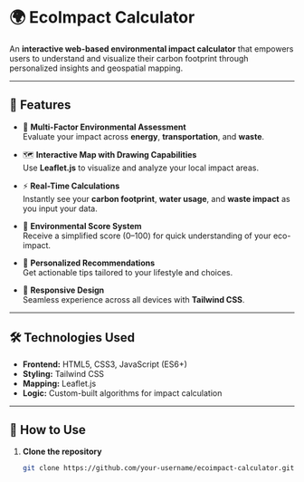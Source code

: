 # 🌍 EcoImpact Calculator

An **interactive web-based environmental impact calculator** that empowers users to understand and visualize their carbon footprint through personalized insights and geospatial mapping.

---

## 🚀 Features

- 🔢 **Multi-Factor Environmental Assessment**  
  Evaluate your impact across **energy**, **transportation**, and **waste**.

- 🗺️ **Interactive Map with Drawing Capabilities**  
  Use **Leaflet.js** to visualize and analyze your local impact areas.

- ⚡ **Real-Time Calculations**  
  Instantly see your **carbon footprint**, **water usage**, and **waste impact** as you input your data.

- 🌱 **Environmental Score System**  
  Receive a simplified score (0–100) for quick understanding of your eco-impact.

- 🧠 **Personalized Recommendations**  
  Get actionable tips tailored to your lifestyle and choices.

- 📱 **Responsive Design**  
  Seamless experience across all devices with **Tailwind CSS**.

---

## 🛠️ Technologies Used

- **Frontend:** HTML5, CSS3, JavaScript (ES6+)
- **Styling:** Tailwind CSS
- **Mapping:** Leaflet.js
- **Logic:** Custom-built algorithms for impact calculation

---

## 🧪 How to Use

1. **Clone the repository**
   ```bash
   git clone https://github.com/your-username/ecoimpact-calculator.git
